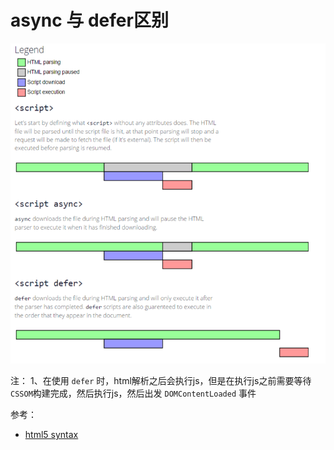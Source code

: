 # async 与 defer区别

![](./img/defer-async-script.png)

注：
1、在使用 `defer` 时，html解析之后会执行js，但是在执行js之前需要等待`CSSOM`构建完成，然后执行js，然后出发 `DOMContentLoaded` 事件

参考：
- [html5 syntax](https://www.w3.org/TR/html5/syntax.html#the-end)
